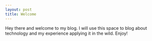 ```yaml
---
layout: post
title: Welcome
---
```

Hey there and welcome to my blog. I will use this space to blog about technology and my experience applying it in the wild. Enjoy!